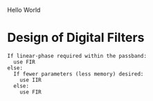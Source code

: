 Hello World

# Design of Digital Filters
```
If linear-phase required within the passband:
  use FIR
else:
  If fewer parameters (less memory) desired:
    use IIR
  else:
    use FIR
```

